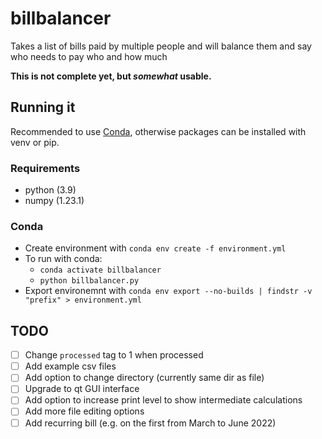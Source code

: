 # billbalancer

Takes a list of bills paid by multiple people and will balance them and say who needs to pay who and how much

**This is not complete yet, but _somewhat_ usable.**

## Running it

Recommended to use [Conda](#conda), otherwise packages can be installed with venv or pip. 

### Requirements

- python (3.9)
- numpy (1.23.1)

### Conda

- Create environment with `conda env create -f environment.yml`
- To run with conda:
  - `conda activate billbalancer`
  - `python billbalancer.py`
- Export environemnt with `conda env export --no-builds | findstr -v "prefix" > environment.yml`

## TODO

- [ ] Change `processed` tag to 1 when processed
- [ ] Add example csv files
- [ ] Add option to change directory (currently same dir as file)
- [ ] Upgrade to qt GUI interface
- [ ] Add option to increase print level to show intermediate calculations
- [ ] Add more file editing options
- [ ] Add recurring bill (e.g. on the first from March to June 2022)
